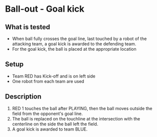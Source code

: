 # Ball-out - Goal kick

## What is tested

- When ball fully crosses the goal line, last touched by a robot of the
  attacking team, a goal kick is awarded to the defending team.
- For the goal kick, the ball is placed at the appropriate location

## Setup

- Team RED has Kick-off and is on left side
- One robot from each team are used

## Description

1. RED 1 touches the ball after PLAYING, then the ball moves outside the field from the opponent's goal line.
2. The ball is replaced on the touchline at the intersection with the centerline on the side the ball left the field.
3. A goal kick is awarded to team BLUE.
